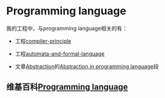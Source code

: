 # Programming language

我的工程中，与programming language相关的有：

- 工程[compiler-principle](https://dengking.github.io/compiler-principle/)

- 工程[automata-and-formal-language](https://dengking.github.io/automata-and-formal-language)

- 文章[Abstraction](https://dengking.github.io/Post/Abstraction/Abstraction/)的[Abstraction in programming language](https://dengking.github.io/Post/Abstraction/Abstraction/#abstraction-in-programming-language)段



## 维基百科[Programming language](https://en.wikipedia.org/wiki/Programming_language)

